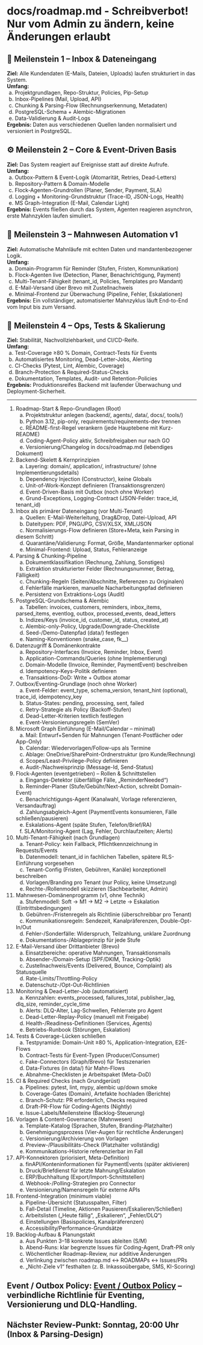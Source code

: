 # docs/roadmap.md  -  Schreibverbot! Nur vom Admin zu ändern, keine Änderungen erlaubt

## 🧭 Meilenstein 1 – **Inbox & Dateneingang**

**Ziel:** Alle Kundendaten (E-Mails, Dateien, Uploads) laufen strukturiert in das System.  
**Umfang:**  
  a. Projektgrundlagen, Repo-Struktur, Policies, Pip-Setup  
  b. Inbox-Pipelines (Mail, Upload, API)  
  c. Chunking & Parsing-Flow (Rechnungserkennung, Metadaten)  
  d. PostgreSQL-Schema + Alembic-Migrationen  
  e. Data-Validierung & Audit-Logs  
**Ergebnis:** Daten aus verschiedenen Quellen landen normalisiert und versioniert in PostgreSQL.

## ⚙️ Meilenstein 2 – **Core & Event-Driven Basis**

**Ziel:** Das System reagiert auf Ereignisse statt auf direkte Aufrufe.  
**Umfang:**  
  a. Outbox-Pattern & Event-Logik (Atomarität, Retries, Dead-Letters)  
  b. Repository-Pattern & Domain-Modelle  
  c. Flock-Agenten-Grundrollen (Planer, Sender, Payment, SLA)  
  d. Logging + Monitoring-Grundstruktur (Trace-ID, JSON-Logs, Health)  
  e. MS Graph-Integration (E-Mail, Calendar Light)  
**Ergebnis:** Events fließen durch das System, Agenten reagieren asynchron, erste Mahnzyklen laufen simuliert.
## 💼 Meilenstein 3 – **Mahnwesen Automation v1**

**Ziel:** Automatische Mahnläufe mit echten Daten und mandantenbezogener Logik.  
**Umfang:**  
  a. Domain-Programm für Reminder (Stufen, Fristen, Kommunikation)  
  b. Flock-Agenten live (Detection, Planer, Benachrichtigung, Payment)  
  c. Multi-Tenant-Fähigkeit (tenant_id, Policies, Templates pro Mandant)  
  d. E-Mail-Versand über Brevo mit Zustellnachweis  
  e. Minimal-Frontend zur Überwachung (Pipeline, Fehler, Eskalationen)  
**Ergebnis:** Ein vollständiger, automatisierter Mahnzyklus läuft End-to-End vom Input bis zum Versand.
## 🧩 Meilenstein 4 – **Ops, Tests & Skalierung**

**Ziel:** Stabilität, Nachvollziehbarkeit, und CI/CD-Reife.  
**Umfang:**  
  a. Test-Coverage ≥80 % Domain, Contract-Tests für Events  
  b. Automatisiertes Monitoring, Dead-Letter-Jobs, Alerting  
  c. CI-Checks (Pytest, Lint, Alembic, Coverage)  
  d. Branch-Protection & Required-Status-Checks  
  e. Dokumentation, Templates, Audit- und Retention-Policies  
**Ergebnis:** Produktionsreifes Backend mit laufender Überwachung und Deployment-Sicherheit.

---

1. Roadmap-Start & Repo-Grundlagen (Root)  
	    a. Projektstruktur anlegen (backend/, agents/, data/, docs/, tools/)  
	    b. Python 3.12, pip-only, requirements/requirements-dev trennen  
	    c. README-first-Regel verankern (jede Hauptebene mit Kurz-README)  
	    d. Coding-Agent-Policy aktiv, Schreibfreigaben nur nach GO  
	    e. Versionierung/Changelog in docs/roadmap.md (lebendiges Dokument)  
2. Backend-Skelett & Kernprinzipien  
	    a. Layering: domain/, application/, infrastructure/ (ohne Implementierungsdetails)  
	    b. Dependency Injection (Constructor), keine Globals  
	    c. Unit-of-Work-Konzept definieren (Transaktionsgrenzen)  
	    d. Event-Driven-Basis mit Outbox (noch ohne Worker)  
	    e. Grund-Exceptions, Logging-Contract (JSON-Felder: trace_id, tenant_id)  
3. Inbox als primärer Dateneingang (vor Multi-Tenant)  
	    a. Quellen: E-Mail-Weiterleitung, Drag&Drop, Datei-Upload, API  
	    b. Dateitypen: PDF, PNG/JPG, CSV/XLSX, XML/JSON  
	    c. Normalisierungs-Flow definieren (Store+Meta, kein Parsing in diesem Schritt)  
	    d. Quarantäne/Validierung: Format, Größe, Mandantenmarker optional  
	    e. Minimal-Frontend: Upload, Status, Fehleranzeige  
4. Parsing & Chunking-Pipeline  
	    a. Dokumentklassifikation (Rechnung, Zahlung, Sonstiges)  
	    b. Extraktion strukturierter Felder (Rechnungsnummer, Betrag, Fälligkeit)  
	    c. Chunking-Regeln (Seiten/Abschnitte, Referenzen zu Originalen)  
	    d. Fehlerfälle markieren, manuelle Nacharbeitungspfad definieren  
	    e. Persistenz von Extraktions-Logs (Audit)  
5. PostgreSQL-Grundschema & Alembic  
	    a. Tabellen: invoices, customers, reminders, inbox_items, parsed_items, eventlog, outbox, processed_events, dead_letters  
	    b. Indizes/Keys (invoice_id, customer_id, status, created_at)  
	    c. Alembic-only-Policy, Upgrade/Downgrade-Checkliste  
	    d. Seed-/Demo-Datenpfad (data/) festlegen  
	    e. Naming-Konventionen (snake_case, fk__)  
6. Datenzugriff & Domänenkontrakte  
	    a. Repository-Interfaces (Invoice, Reminder, Inbox, Event)  
	    b. Application-Commands/Queries (ohne Implementierung)  
	    c. Domain-Modelle (Invoice, Reminder, PaymentEvent) beschreiben  
	    d. Idempotency-Keys-Politik definieren  
	    e. Transaktions-DoD: Write + Outbox atomar  
7. Outbox/Eventing-Grundlage (noch ohne Worker)  
	    a. Event-Felder: event_type, schema_version, tenant_hint (optional), trace_id, idempotency_key  
	    b. Status-States: pending, processing, sent, failed  
	    c. Retry-Strategie als Policy (Backoff-Stufen)  
	    d. Dead-Letter-Kriterien textlich festlegen  
	    e. Event-Versionierungsregeln (SemVer)  
8. Microsoft Graph Einführung (E-Mail/Calendar – minimal)  
	    a. Mail: Entwurf+Senden für Mahnungen (Tenant-Postfächer oder App-Only)  
	    b. Calendar: Wiedervorlagen/Follow-ups als Termine  
	    c. Ablage: OneDrive/SharePoint-Ordnerstruktur (pro Kunde/Rechnung)  
	    d. Scopes/Least-Privilege-Policy definieren  
	    e. Audit-/Nachweisprinzip (Message-Id, Send-Status)  
9. Flock-Agenten (eventgetrieben) – Rollen & Schnittstellen  
	    a. Eingangs-Detektor (überfällige Fälle, „ReminderNeeded“)  
	    b. Reminder-Planer (Stufe/Gebühr/Next-Action, schreibt Domain-Event)  
	    c. Benachrichtigungs-Agent (Kanalwahl, Vorlage referenzieren, Versandauftrag)  
	    d. Zahlungsabgleich-Agent (PaymentEvents konsumieren, Fälle schließen/pausieren)  
	    e. Eskalations-Agent (späte Stufen, Telefon/Brief/RA)  
	    f. SLA/Monitoring-Agent (Lag, Fehler, Durchlaufzeiten; Alerts)  
10. Multi-Tenant-Fähigkeit (nach Grundlagen)  
	    a. Tenant-Policy: kein Fallback, Pflichtkennzeichnung in Requests/Events  
	    b. Datenmodell: tenant_id in fachlichen Tabellen, spätere RLS-Einführung vorgesehen  
	    c. Tenant-Config (Fristen, Gebühren, Kanäle) konzeptionell beschreiben  
	    d. Vorlagen/Branding pro Tenant (nur Policy, keine Umsetzung)  
	    e. Rechte-/Rollenmodell skizzieren (Sachbearbeiter, Admin)  
11. Mahnwesen-Domänenprogramm (v1, ohne Technik)  
	    a. Stufenmodell: Soft → M1 → M2 → Letzte → Eskalation (Eintrittsbedingungen)  
	    b. Gebühren-/Fristenregeln als Richtlinie (überschreibbar pro Tenant)  
	    c. Kommunikationsregeln: Sendezeit, Kanalpräferenzen, Double-Opt-In/Out  
	    d. Fehler-/Sonderfälle: Widerspruch, Teilzahlung, unklare Zuordnung  
	    e. Dokumentations-/Ablageprinzip für jede Stufe  
12. E-Mail-Versand über Drittanbieter (Brevo)  
	    a. Einsatzbereiche: operative Mahnungen, Transaktionsmails  
	    b. Absender-/Domain-Setup (SPF/DKIM, Tracking-Optik)  
	    c. Zustellnachweis/Events (Delivered, Bounce, Complaint) als Statusquelle  
	    d. Rate-Limits/Throttling-Policy  
	    e. Datenschutz-/Opt-Out-Richtlinien  
13. Monitoring & Dead-Letter-Job (automatisiert)  
	    a. Kennzahlen: events_processed, failures_total, publisher_lag, dlq_size, reminder_cycle_time  
	    b. Alerts: DLQ-Alter, Lag-Schwellen, Fehlerrate pro Agent  
	    c. Dead-Letter-Replay-Policy (manuell mit Freigabe)  
	    d. Health-/Readiness-Definitionen (Services, Agents)  
	    e. Betriebs-Runbook (Störungen, Eskalation)  
14. Tests & Coverage-Lücken schließen  
	    a. Testpyramide: Domain-Unit ≥80 %, Application-Integration, E2E-Flows  
	    b. Contract-Tests für Event-Typen (Producer/Consumer)  
	    c. Fake-Connectors (Graph/Brevo) für Testszenarien  
	    d. Data-Fixtures (in data/) für Mahn-Flows  
	    e. Abnahme-Checklisten je Arbeitspaket (Meta-DoD)  
15. CI & Required Checks (nach Grundgerüst)  
	    a. Pipelines: pytest, lint, mypy, alembic up/down smoke  
	    b. Coverage-Gates (Domain), Artefakte hochladen (Berichte)  
	    c. Branch-Schutz: PR erforderlich, Checks required  
	    d. Draft-PR-Flow für Coding-Agents (Nightly)  
	    e. Issue-Labels/Meilensteine (Backlog-Steuerung)  
16. Vorlagen & Content-Governance (Mahnwesen)  
	    a. Template-Katalog (Sprachen, Stufen, Branding-Platzhalter)  
	    b. Genehmigungsprozess (Vier-Augen für rechtliche Änderungen)  
	    c. Versionierung/Archivierung von Vorlagen  
	    d. Preview-/Plausibilitäts-Check (Platzhalter vollständig)  
	    e. Kommunikations-Historie referenzierbar im Fall  
17. API-Konnektoren (priorisiert, Meta-Definition)  
	    a. finAPI/Konteninformationen für PaymentEvents (später aktivieren)  
	    b. Druck/Briefdienst für letzte Mahnung/Eskalation  
	    c. ERP/Buchhaltung (Export/Import-Schnittstellen)  
	    d. Webhook-/Polling-Strategien pro Connector  
	    e. Versionierung/Namensregeln für externe APIs  
18. Frontend-Integration (minimum viable)  
	    a. Pipeline-Übersicht (Statusspalten, Filter)  
	    b. Fall-Detail (Timeline, Aktionen Pausieren/Eskalieren/Schließen)  
	    c. Arbeitslisten („Heute fällig“, „Eskalieren“, „Fehler/DLQ“)  
	    d. Einstellungen (Basispolicies, Kanalpräferenzen)  
	    e. Accessibility/Performance-Grundsätze  
19. Backlog-Aufbau & Planungstakt  
	    a. Aus Punkten 3–18 konkrete Issues ableiten (S/M)  
	    b. Abend-Runs: klar begrenzte Issues für Coding-Agent, Draft-PR only  
	    c. Wöchentlicher Roadmap-Review, nur additive Änderungen  
	    d. Verlinkung zwischen roadmap.md ↔ ROADMAPs ↔ Issues/PRs  
	    e. „Nicht-Ziele v1“ festhalten (z. B. Inkassoübergabe, SMS, KI-Scoring)
## Event / Outbox Policy: [Event / Outbox Policy](event_outbox_policy.md) – verbindliche Richtlinie für Eventing, Versionierung und DLQ-Handling.
## Nächster Review-Punkt: Sonntag, 20:00 Uhr (Inbox & Parsing-Design)